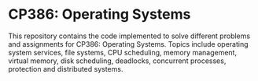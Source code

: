 # CP386: Operating Systems
This repository contains the code implemented to solve different problems and assignments for CP386: Operating Systems. Topics include operating system services, file systems, CPU scheduling, memory management, virtual memory, disk scheduling, deadlocks, concurrent processes, protection and distributed systems.

